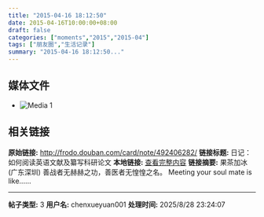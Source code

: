 ```yaml
---
title: "2015-04-16 18:12:50"
date: 2015-04-16T10:00:00+08:00
draft: false
categories: ["moments","2015","2015-04"]
tags: ["朋友圈","生活记录"]
summary: "2015-04-16 18:12:50..."
---
```


## 媒体文件

- ![Media 1](/Moments/photos/2015-04-16/201504161812500.jpg)

## 相关链接

**原始链接:** http://frodo.douban.com/card/note/492406282/
**链接标题:** 日记：如何阅读英语文献及纂写科研论文
**本地链接:** [查看完整内容](/link_content/2015/04/2015-04-16/link_content/)
**链接摘要:** 果茶加冰
        (广东深圳)
    善战者无赫赫之功，善医者无惶惶之名。 Meeting your soul mate is like......

---

**帖子类型:** 3
**用户名:** chenxueyuan001
**处理时间:** 2025/8/28 23:24:07